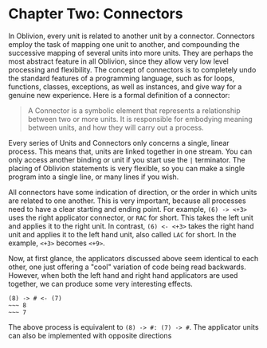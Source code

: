# Chapter Two: Connectors

In Oblivion, every unit is related to another unit by a connector. Connectors employ the task of mapping one unit to another, and compounding the successive mapping of several units into more units. They are perhaps the most abstract feature in all Oblivion, since they allow very low level processing and flexibility. The concept of connectors is to completely undo the standard features of a programming language, such as for loops, functions, classes, exceptions, as well as instances, and give way for a genuine new experience. Here is a formal definition of a connector:

> A Connector is a symbolic element that represents a relationship between two or more units. It is responsible for embodying meaning between units, and how they will carry out a process.

Every series of Units and Connectors only concerns a single, linear process. This means that, units are linked together in one stream. You can only access another binding or unit if you start use the `|` terminator. The placing of Oblivion statements is very flexible, so you can make a single program into a single line, or many lines if you wish.

All connectors have some indication of direction, or the order in which units are related to one another. This is very important, because all processes need to have a clear starting and ending point. For example, `(6) -> <+3>` uses the right applicator connector, or `RAC` for short. This takes the left unit and applies it to the right unit. In contrast, `(6) <- <+3>` takes the right hand unit and applies it to the left hand unit, also called `LAC` for short. In the example, `<+3>` becomes `<+9>`.

Now, at first glance, the applicators discussed above seem identical to each other, one just offering a "cool" variation of code being read backwards. However, when both the left hand and right hand applicators are used together, we can produce some very interesting effects.

```
(8) -> # <- (7)
~~~ 8
~~~ 7
```

The above process is equivalent to `(8) -> #: (7) -> #`. The applicator units can also be implemented with opposite directions 
